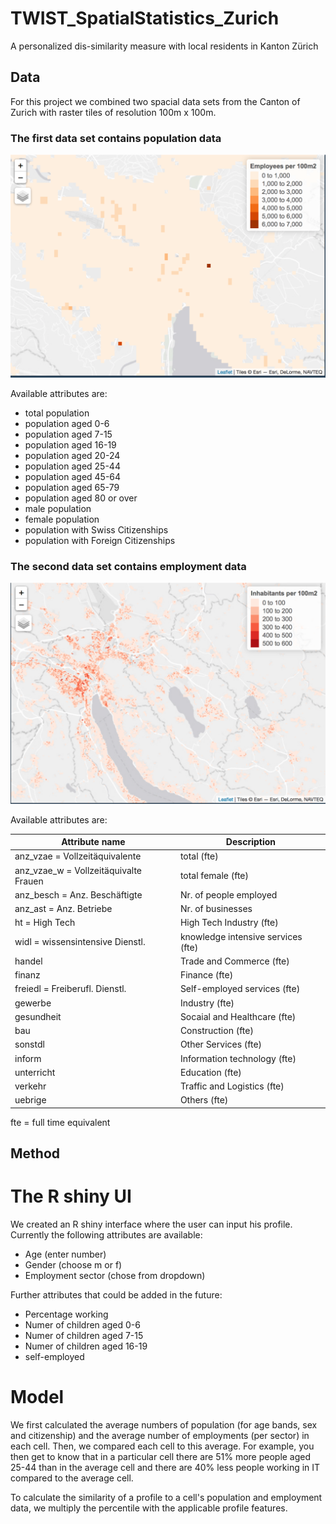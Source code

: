 # TWIST_SpatialStatistics_Zurich

A personalized dis-similarity measure with local residents in Kanton Zürich

## Data
For this project we combined two spacial data sets from the Canton of Zurich with raster tiles of resolution 100m x 100m. 

### The first data set contains population data

![Employment Visualization](Employees.png)

Available attributes are:

- total population
- population aged 0-6
- population aged 7-15
- population aged 16-19
- population aged 20-24
- population aged 25-44
- population aged 45-64
- population aged 65-79
- population aged 80 or over
- male population
- female population
- population with Swiss Citizenships
- population with Foreign Citizenships

### The second data set contains employment data

![Population Visualization](Population.png)

Available attributes are:

| Attribute name                        | Description | 
| -------------                         |-------------| 
| anz_vzae = Vollzeitäquivalente        | total (fte) |
| anz_vzae_w = Vollzeitäquivalte Frauen | total female (fte) |
| anz_besch = Anz. Beschäftigte	        | Nr. of people employed |
| anz_ast	= Anz. Betriebe               | Nr. of businesses  | 
| ht = High Tech                        | High Tech Industry (fte) |
| widl = wissensintensive Dienstl.      | knowledge intensive services (fte) |
| handel                                | Trade and Commerce (fte) |
| finanz                                | Finance (fte) |
| freiedl = Freiberufl. Dienstl.        | Self-employed services (fte) |
| gewerbe                             	| Industry (fte) |
| gesundheit                            | Socaial and Healthcare (fte) |
| bau	                                  | Construction (fte) |
| sonstdl                               | Other Services (fte) |
| inform                                | Information technology (fte) |
| unterricht                            | Education (fte) |
| verkehr	                              | Traffic  and Logistics (fte) |
| uebrige                              	| Others (fte) |

fte = full time equivalent

## Method

# The R shiny UI
We created an R shiny interface where the user can input his profile.
Currently the following attributes are available:

- Age (enter number)
- Gender (choose m or f)
- Employment sector (chose from dropdown)

Further attributes that could be added in the future:

- Percentage working
- Numer of children aged 0-6
- Numer of children aged 7-15
- Numer of children aged 16-19
- self-employed

# Model
We first calculated the average numbers of population (for age bands, sex and citizenship) and the average number of employments (per sector) in each cell. Then, we compared each cell to this average. For example, you then get to know that in a particular cell there are 51% more people aged 25-44 than in the average cell and there are 40% less people working in IT compared to the average cell.

To calculate the similarity of a profile to a cell's population and employment data, we multiply the percentile with the applicable profile features.


